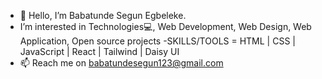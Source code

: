 - 👋 Hello, I’m Babatunde Segun Egbeleke.
- I’m interested in Technologies💻, Web Development, Web Design, Web Application, Open source projects
-SKILLS/TOOLS  = HTML | CSS | JavaScript | React | Tailwind | Daisy UI
- 📫 Reach me on babatundesegun123@gmail.com

<!---
Vinxify/Vinxify is a ✨ special ✨ repository because its `README.md` (this file) appears on your GitHub profile.
You can click the Preview link to take a look at your changes.
--->
